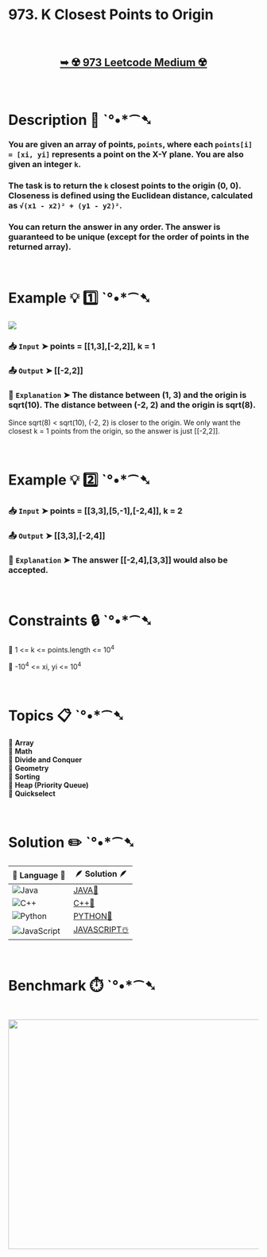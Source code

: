# 973. K Closest Points to Origin

</br>

<h2 align="center"> 

<a href="https://leetcode.com/problems/k-closest-points-to-origin/description/"><strong>➥ ☢️ 973 Leetcode Medium ☢️ </strong></a>
</h2>

</br>

# Description 📜 ˋ°•*⁀➷

### You are given an array of points, `points`, where each `points[i] = [xi, yi]` represents a point on the X-Y plane. You are also given an integer `k`.

### The task is to return the `k` closest points to the origin (0, 0). Closeness is defined using the Euclidean distance, calculated as `√(x1 - x2)² + (y1 - y2)²`.

### You can return the answer in any order. The answer is guaranteed to be unique (except for the order of points in the returned array).

</br>

# Example 💡 1️⃣ ˋ°•*⁀➷

<img src="https://github.com/user-attachments/assets/72eb20cd-a902-4f4e-8854-76c55b81d97a" width="" height=""/>

  ### 📥 `Input`  ➤ points = [[1,3],[-2,2]], k = 1

  ### 📤 `Output`  ➤ [[-2,2]]

  ### 🔦 `Explanation`  ➤ The distance between (1, 3) and the origin is sqrt(10). The distance between (-2, 2) and the origin is sqrt(8).
Since sqrt(8) < sqrt(10), (-2, 2) is closer to the origin. We only want the closest k = 1 points from the origin, so the answer is just [[-2,2]].

</br>

# Example 💡 2️⃣ ˋ°•*⁀➷

  ### 📥 `Input` ➤ points = [[3,3],[5,-1],[-2,4]], k = 2

  ### 📤 `Output`  ➤ [[3,3],[-2,4]]

  ### 🔦 `Explanation` ➤ The answer [[-2,4],[3,3]] would also be accepted.

</br>

# Constraints 🔒 ˋ°•*⁀➷

🔹 1 <= k <= points.length <= 10<sup>4</sup> </br>

🔹 -10<sup>4</sup> <= xi, yi <= 10<sup>4</sup> </br>

</br>

# Topics 📋 ˋ°•*⁀➷

🔸 **Array**  </br>
🔸 **Math**  </br>
🔸 **Divide and Conquer**  </br>
🔸 **Geometry**  </br>
🔸 **Sorting**  </br>
🔸 **Heap (Priority Queue)**  </br>
🔸 **Quickselect**  </br>

</br>

# Solution ✏️ ˋ°•*⁀➷

| 📒 Language 📒  | 🪶 Solution 🪶 |
| ------------- | ------------- |
|  ![Java](https://img.shields.io/badge/java-%23ED8B00.svg?style=for-the-badge&logo=openjdk&logoColor=white)  | [JAVA🍁](https://github.com/Prakhar-002/LEETCODE/blob/main/%F0%9F%93%9A%20Study%20%F0%9F%8E%A7%20Plan%20%F0%9F%91%A8%F0%9F%8F%BB%E2%80%8D%F0%9F%92%BB/%F0%9F%A9%B5%20NeetCode%20150%20-%20%F0%9F%8D%87%20Blind%2075%20%2B%2075%20problems/%F0%9F%94%AC%20Examine%20Thoroughly%20%F0%9F%A7%AC/08%20Heap/Day%20%E2%9E%BA%2063%20%F0%9F%A5%A1%20973.%20K%20Closest%20Points%20to%20Origin%20%E2%98%83%EF%B8%8F%20%F0%9F%8D%81%20%F0%9F%8D%B0%20%F0%9F%8E%B2/%F0%9F%8D%81JAVA%20-%20973.%20K%20Closest%20Points%20to%20Origin.java) |
|  ![C++](https://img.shields.io/badge/c++-%2300599C.svg?style=for-the-badge&logo=c%2B%2B&logoColor=white)  | [C++🎲](https://github.com/Prakhar-002/LEETCODE/blob/main/%F0%9F%93%9A%20Study%20%F0%9F%8E%A7%20Plan%20%F0%9F%91%A8%F0%9F%8F%BB%E2%80%8D%F0%9F%92%BB/%F0%9F%A9%B5%20NeetCode%20150%20-%20%F0%9F%8D%87%20Blind%2075%20%2B%2075%20problems/%F0%9F%94%AC%20Examine%20Thoroughly%20%F0%9F%A7%AC/08%20Heap/Day%20%E2%9E%BA%2063%20%F0%9F%A5%A1%20973.%20K%20Closest%20Points%20to%20Origin%20%E2%98%83%EF%B8%8F%20%F0%9F%8D%81%20%F0%9F%8D%B0%20%F0%9F%8E%B2/%F0%9F%8E%B2CPP%20-%20973.%20K%20Closest%20Points%20to%20Origin.cpp)  |
|  ![Python](https://img.shields.io/badge/python-3670A0?style=for-the-badge&logo=python&logoColor=ffdd54)    | [PYTHON🍰](https://github.com/Prakhar-002/LEETCODE/blob/main/%F0%9F%93%9A%20Study%20%F0%9F%8E%A7%20Plan%20%F0%9F%91%A8%F0%9F%8F%BB%E2%80%8D%F0%9F%92%BB/%F0%9F%A9%B5%20NeetCode%20150%20-%20%F0%9F%8D%87%20Blind%2075%20%2B%2075%20problems/%F0%9F%94%AC%20Examine%20Thoroughly%20%F0%9F%A7%AC/08%20Heap/Day%20%E2%9E%BA%2063%20%F0%9F%A5%A1%20973.%20K%20Closest%20Points%20to%20Origin%20%E2%98%83%EF%B8%8F%20%F0%9F%8D%81%20%F0%9F%8D%B0%20%F0%9F%8E%B2/%F0%9F%8D%B0PYTHON%20-%20973.%20K%20Closest%20Points%20to%20Origin.py) |
| ![JavaScript](https://img.shields.io/badge/javascript-%23323330.svg?style=for-the-badge&logo=javascript&logoColor=%23F7DF1E)   | [JAVASCRIPT☃️](https://github.com/Prakhar-002/LEETCODE/blob/main/%F0%9F%93%9A%20Study%20%F0%9F%8E%A7%20Plan%20%F0%9F%91%A8%F0%9F%8F%BB%E2%80%8D%F0%9F%92%BB/%F0%9F%A9%B5%20NeetCode%20150%20-%20%F0%9F%8D%87%20Blind%2075%20%2B%2075%20problems/%F0%9F%94%AC%20Examine%20Thoroughly%20%F0%9F%A7%AC/08%20Heap/Day%20%E2%9E%BA%2063%20%F0%9F%A5%A1%20973.%20K%20Closest%20Points%20to%20Origin%20%E2%98%83%EF%B8%8F%20%F0%9F%8D%81%20%F0%9F%8D%B0%20%F0%9F%8E%B2/%E2%98%83%EF%B8%8FJAVASCRIPT%20-%20973.%20K%20Closest%20Points%20to%20Origin.js) |

</br>

# Benchmark ⏱️ ˋ°•*⁀➷

<h1  align="center" >

<img src ="https://github.com/user-attachments/assets/af72cedc-9483-45f9-8718-58e50a3eeeb5" width = "700px" height="462px" />

</h1>
